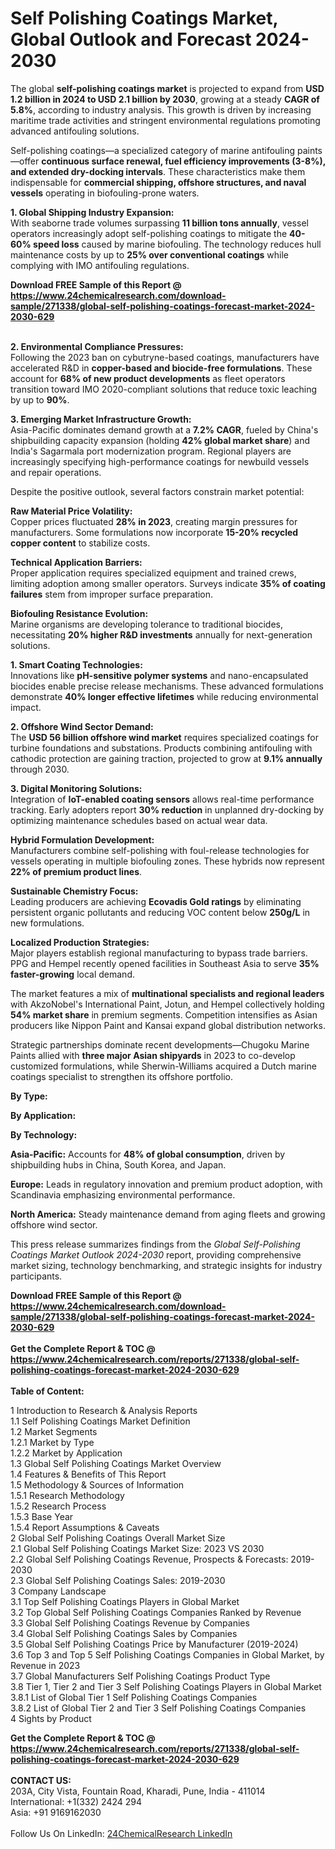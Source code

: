 <h1>Self Polishing Coatings Market, Global Outlook and Forecast 2024-2030</h1><p>The global <strong>self-polishing coatings market</strong> is projected to expand from <strong>USD 1.2 billion in 2024 to USD 2.1 billion by 2030</strong>, growing at a steady <strong>CAGR of 5.8%</strong>, according to industry analysis. This growth is driven by increasing maritime trade activities and stringent environmental regulations promoting advanced antifouling solutions.</p><p>Self-polishing coatings—a specialized category of marine antifouling paints—offer <strong>continuous surface renewal, fuel efficiency improvements (3-8%), and extended dry-docking intervals</strong>. These characteristics make them indispensable for <strong>commercial shipping, offshore structures, and naval vessels</strong> operating in biofouling-prone waters.</p><p><strong>1. Global Shipping Industry Expansion:</strong><br>
With seaborne trade volumes surpassing <strong>11 billion tons annually</strong>, vessel operators increasingly adopt self-polishing coatings to mitigate the <strong>40-60% speed loss</strong> caused by marine biofouling. The technology reduces hull maintenance costs by up to <strong>25% over conventional coatings</strong> while complying with IMO antifouling regulations.</p><div><b>Download FREE Sample of this Report @ 
            <a href="https://www.24chemicalresearch.com/download-sample/271338/global-self-polishing-coatings-forecast-market-2024-2030-629">
            https://www.24chemicalresearch.com/download-sample/271338/global-self-polishing-coatings-forecast-market-2024-2030-629</a></b></div><br><p><strong>2. Environmental Compliance Pressures:</strong><br>
Following the 2023 ban on cybutryne-based coatings, manufacturers have accelerated R&amp;D in <strong>copper-based and biocide-free formulations</strong>. These account for <strong>68% of new product developments</strong> as fleet operators transition toward IMO 2020-compliant solutions that reduce toxic leaching by up to <strong>90%</strong>.</p><p><strong>3. Emerging Market Infrastructure Growth:</strong><br>
Asia-Pacific dominates demand growth at a <strong>7.2% CAGR</strong>, fueled by China's shipbuilding capacity expansion (holding <strong>42% global market share</strong>) and India's Sagarmala port modernization program. Regional players are increasingly specifying high-performance coatings for newbuild vessels and repair operations.</p><p>Despite the positive outlook, several factors constrain market potential:</p><p><strong>Raw Material Price Volatility:</strong><br>
	Copper prices fluctuated <strong>28% in 2023</strong>, creating margin pressures for manufacturers. Some formulations now incorporate <strong>15-20% recycled copper content</strong> to stabilize costs.</p><p><strong>Technical Application Barriers:</strong><br>
	Proper application requires specialized equipment and trained crews, limiting adoption among smaller operators. Surveys indicate <strong>35% of coating failures</strong> stem from improper surface preparation.</p><p><strong>Biofouling Resistance Evolution:</strong><br>
	Marine organisms are developing tolerance to traditional biocides, necessitating <strong>20% higher R&amp;D investments</strong> annually for next-generation solutions.</p><p><strong>1. Smart Coating Technologies:</strong><br>
Innovations like <strong>pH-sensitive polymer systems</strong> and nano-encapsulated biocides enable precise release mechanisms. These advanced formulations demonstrate <strong>40% longer effective lifetimes</strong> while reducing environmental impact.</p><p><strong>2. Offshore Wind Sector Demand:</strong><br>
The <strong>USD 56 billion offshore wind market</strong> requires specialized coatings for turbine foundations and substations. Products combining antifouling with cathodic protection are gaining traction, projected to grow at <strong>9.1% annually</strong> through 2030.</p><p><strong>3. Digital Monitoring Solutions:</strong><br>
Integration of <strong>IoT-enabled coating sensors</strong> allows real-time performance tracking. Early adopters report <strong>30% reduction</strong> in unplanned dry-docking by optimizing maintenance schedules based on actual wear data.</p><p><strong>Hybrid Formulation Development:</strong><br>
	Manufacturers combine self-polishing with foul-release technologies for vessels operating in multiple biofouling zones. These hybrids now represent <strong>22% of premium product lines</strong>.</p><p><strong>Sustainable Chemistry Focus:</strong><br>
	Leading producers are achieving <strong>Ecovadis Gold ratings</strong> by eliminating persistent organic pollutants and reducing VOC content below <strong>250g/L</strong> in new formulations.</p><p><strong>Localized Production Strategies:</strong><br>
	Major players establish regional manufacturing to bypass trade barriers. PPG and Hempel recently opened facilities in Southeast Asia to serve <strong>35% faster-growing</strong> local demand.</p><p>The market features a mix of <strong>multinational specialists and regional leaders</strong> with AkzoNobel's International Paint, Jotun, and Hempel collectively holding <strong>54% market share</strong> in premium segments. Competition intensifies as Asian producers like Nippon Paint and Kansai expand global distribution networks.</p><p>Strategic partnerships dominate recent developments—Chugoku Marine Paints allied with <strong>three major Asian shipyards</strong> in 2023 to co-develop customized formulations, while Sherwin-Williams acquired a Dutch marine coatings specialist to strengthen its offshore portfolio.</p><p><strong>By Type:</strong></p><p><strong>By Application:</strong></p><p><strong>By Technology:</strong></p><p><strong>Asia-Pacific:</strong> Accounts for <strong>48% of global consumption</strong>, driven by shipbuilding hubs in China, South Korea, and Japan.</p><p><strong>Europe:</strong> Leads in regulatory innovation and premium product adoption, with Scandinavia emphasizing environmental performance.</p><p><strong>North America:</strong> Steady maintenance demand from aging fleets and growing offshore wind sector.</p><p>This press release summarizes findings from the <em>Global Self-Polishing Coatings Market Outlook 2024-2030</em> report, providing comprehensive market sizing, technology benchmarking, and strategic insights for industry participants.</p><div><b>Download FREE Sample of this Report @ 
            <a href="https://www.24chemicalresearch.com/download-sample/271338/global-self-polishing-coatings-forecast-market-2024-2030-629">
            https://www.24chemicalresearch.com/download-sample/271338/global-self-polishing-coatings-forecast-market-2024-2030-629</a></b></div><br><div><b>Get the Complete Report & TOC @ 
            <a href="https://www.24chemicalresearch.com/reports/271338/global-self-polishing-coatings-forecast-market-2024-2030-629">
            https://www.24chemicalresearch.com/reports/271338/global-self-polishing-coatings-forecast-market-2024-2030-629</a></b></div><br>
            <b>Table of Content:</b><p>1 Introduction to Research & Analysis Reports<br />
    1.1 Self Polishing Coatings Market Definition<br />
    1.2 Market Segments<br />
        1.2.1 Market by Type<br />
        1.2.2 Market by Application<br />
    1.3 Global Self Polishing Coatings Market Overview<br />
    1.4 Features & Benefits of This Report<br />
    1.5 Methodology & Sources of Information<br />
        1.5.1 Research Methodology<br />
        1.5.2 Research Process<br />
        1.5.3 Base Year<br />
        1.5.4 Report Assumptions & Caveats<br />
2 Global Self Polishing Coatings Overall Market Size<br />
    2.1 Global Self Polishing Coatings Market Size: 2023 VS 2030<br />
    2.2 Global Self Polishing Coatings Revenue, Prospects & Forecasts: 2019-2030<br />
    2.3 Global Self Polishing Coatings Sales: 2019-2030<br />
3 Company Landscape<br />
    3.1 Top Self Polishing Coatings Players in Global Market<br />
    3.2 Top Global Self Polishing Coatings Companies Ranked by Revenue<br />
    3.3 Global Self Polishing Coatings Revenue by Companies<br />
    3.4 Global Self Polishing Coatings Sales by Companies<br />
    3.5 Global Self Polishing Coatings Price by Manufacturer (2019-2024)<br />
    3.6 Top 3 and Top 5 Self Polishing Coatings Companies in Global Market, by Revenue in 2023<br />
    3.7 Global Manufacturers Self Polishing Coatings Product Type<br />
    3.8 Tier 1, Tier 2 and Tier 3 Self Polishing Coatings Players in Global Market<br />
        3.8.1 List of Global Tier 1 Self Polishing Coatings Companies<br />
        3.8.2 List of Global Tier 2 and Tier 3 Self Polishing Coatings Companies<br />
4 Sights by Product</p><div><b>Get the Complete Report & TOC @ 
            <a href="https://www.24chemicalresearch.com/reports/271338/global-self-polishing-coatings-forecast-market-2024-2030-629">
            https://www.24chemicalresearch.com/reports/271338/global-self-polishing-coatings-forecast-market-2024-2030-629</a></b></div><br><b>CONTACT US:</b><br>
            203A, City Vista, Fountain Road, Kharadi, Pune, India - 411014<br>
            International: +1(332) 2424 294<br>
            Asia: +91 9169162030 <br><br>
            Follow Us On LinkedIn: <a href="https://www.linkedin.com/company/24chemicalresearch/">24ChemicalResearch LinkedIn</a>